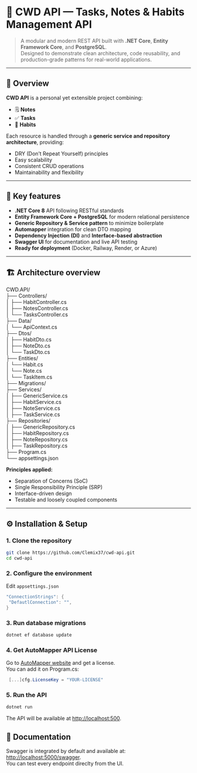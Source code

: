 # 🧠 CWD API — Tasks, Notes & Habits Management API

> A modular and modern REST API built with **.NET Core**, **Entity Framework Core**, and **PostgreSQL**.  
> Designed to demonstrate clean architecture, code reusability, and production-grade patterns for real-world applications.

---

## 🚀 Overview

**CWD API** is a personal yet extensible project combining:
- 🗒 **Notes**
- ✅ **Tasks**
- 🔁 **Habits**

Each resource is handled through a **generic service and repository architecture**, providing:
- DRY (Don’t Repeat Yourself) principles
- Easy scalability
- Consistent CRUD operations
- Maintainability and flexibility

---

## 🧩 Key features

- **.NET Core 8** API following RESTful standards  
- **Entity Framework Core + PostgreSQL** for modern relational persistence  
- **Generic Repository & Service pattern** to minimize boilerplate  
- **Automapper** integration for clean DTO mapping  
- **Dependency Injection (DI)** and **Interface-based abstraction**  
- **Swagger UI** for documentation and live API testing  
- **Ready for deployment** (Docker, Railway, Render, or Azure)

---

## 🏗 Architecture overview

CWD.API/  
├── Controllers/  
│ ├── HabitController.cs  
│ ├── NotesController.cs  
│ └── TasksController.cs  
├── Data/  
│ └── ApiContext.cs  
├── Dtos/  
│ ├── HabitDto.cs  
│ ├── NoteDto.cs  
│ └── TaskDto.cs  
├── Entities/  
│ └── Habit.cs  
│ └── Note.cs  
│ └── TaskItem.cs  
├── Migrations/  
├── Services/  
│ ├── GenericService.cs  
│ ├── HabitService.cs  
│ ├── NoteService.cs  
│ ├── TaskService.cs  
├── Repositories/  
│ ├── GenericRepository.cs  
│ ├── HabitRepository.cs  
│ ├── NoteRepository.cs  
│ ├── TaskRepository.cs  
├── Program.cs  
└── appsettings.json  

**Principles applied:**
- Separation of Concerns (SoC)
- Single Responsibility Principle (SRP)
- Interface-driven design
- Testable and loosely coupled components

---

## ⚙ Installation & Setup

### 1. Clone the repository
```bash
git clone https://github.com/Clemix37/cwd-api.git
cd cwd-api
```

 ### 2. Configure the environment
 Edit `appsettings.json`

 ```C#
"ConnectionStrings": {
  "DefautlConnection": "",
}
```

### 3. Run database migrations
```bash
dotnet ef database update
```

### 4. Get AutoMapper API License
Go to [AutoMapper website](https://automapper.io/) and get a license.  
You can add it on Program.cs:
```C#
 [...]cfg.LicenseKey = "YOUR-LICENSE"
```

### 5. Run the API
```bash
dotnet run
```

The API will be available at [http://localhost:500](http://localhost:500).

## 📘 Documentation

Swagger is integrated by default and available at: [http://localhost:5000/swagger](http://localhost:5000/swagger).  
You can test every endpoint direclty from the UI.
